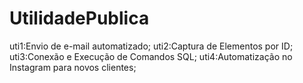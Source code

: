# UtilidadePublica
uti1:Envio de e-mail automatizado;
uti2:Captura de Elementos por ID;
uti3:Conexão e Execução de Comandos SQL;
uti4:Automatização no Instagram para novos clientes;
